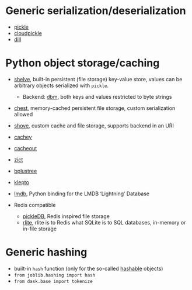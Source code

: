 # Generic serialization/deserialization
- [pickle](https://docs.python.org/3/library/pickle.html)
- [cloudpickle](https://github.com/cloudpipe/cloudpickle/)
- [dill](https://github.com/uqfoundation/dill/)

# Python object storage/caching
- [shelve](https://docs.python.org/3/library/shelve.html), built-in persistent (file storage) key-value store, values can be arbitrary objects serialized with `pickle`. 
  - Backend: [dbm](https://docs.python.org/3/library/dbm.html#module-dbm), both keys and values restricted to byte strings
  
- [chest](https://github.com/blaze/chest), memory-cached persistent file storage, custom serialization allowed 
- [shove](https://bitbucket.org/lcrees/shove/src), custom cache and file storage, supports backend in an URI 
- [cachey](https://github.com/dask/cachey)
- [cacheout](https://github.com/dgilland/cacheout)
- [zict](https://github.com/dask/zict)
- [bplustree](https://github.com/NicolasLM/bplustree)
- [klepto](https://github.com/uqfoundation/klepto)
- [lmdb](https://lmdb.readthedocs.io/en/release/), Python binding for the LMDB ‘Lightning’ Database
- Redis compatible
  - [pickleDB](https://pythonhosted.org/pickleDB/), Redis inspired file storage
  - [rlite](https://github.com/seppo0010/rlite-py), rlite is to Redis what SQLite is to SQL databases, in-memory or in-file storage

# Generic hashing
- built-in `hash` function (only for the so-called [hashable](https://docs.python.org/3/glossary.html#term-hashable) objects)
- `from joblib.hashing import hash`
- `from dask.base import tokenize`
